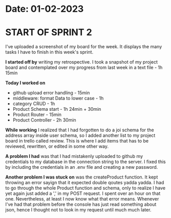 # Date: 01-02-2023

# START OF SPRINT 2

I've uploaded a screenshot of my board for the week. It displays the many tasks I have to finish in this week's sprint.

**I started off by** writing my retrospective. I took a snapshot of my project board and contemplated over my progress from last week in a text file - 1h 15min

**Today I worked on** 
- github upload error handling - 15min
- middleware: format Data to lower case - 1h
- category CRUD - 1h
- Product Schema start - 1h 24min + 30min
- Product Router - 15min
- Product Controller - 2h 30min

**While working** I realized that I had forgotten to do a joi schema for the address array inside user schema, so I added another list to my project board in trello called review. This is where I add items that has to be reviewed, rewritten, or edited in some other way.

**A problem I had** was that I had mistakenly uploaded to github my credentials to my database in the connection string to the server. I fixed this by including the credentials in an .env file and creating a new password.

**Another problem I was stuck on** was the createProduct function. It kept throwing an error sayign that it expected double qoutes yadda yadda. I had to go through the whole Product function and schema, only to realize I have yet again just added a ',' in my POST request. I spent over an hour on that one. Nevertheless, at least I now know what that error means. Whenever I've had that problem before the console has just read something about json, hence I thought not to look in my request until much much later.